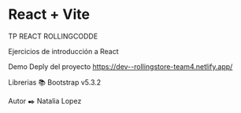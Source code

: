 # React + Vite

TP REACT ROLLINGCODDE

Ejercicios de introducción a React

Demo
Deply del proyecto https://dev--rollingstore-team4.netlify.app/

Librerias 📚
Bootstrap v5.3.2

Autor ✒️
Natalia Lopez

